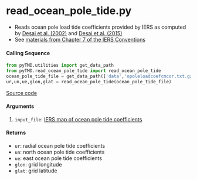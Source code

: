 read_ocean_pole_tide.py
=======================

- Reads ocean pole load tide coefficients provided by IERS as computed by
[Desai et al. (2002)](https://doi.org/10.1029/2001JC001224) and
[Desai et al. (2015)](https://doi.org/10.1007/s00190-015-0848-7)
- See [materials from Chapter 7 of the IERS Conventions](https://webtai.bipm.org/iers/convupdt/convupdt_c7.html)

#### Calling Sequence
```python
from pyTMD.utilities import get_data_path
from pyTMD.read_ocean_pole_tide import read_ocean_pole_tide
ocean_pole_tide_file = get_data_path(['data','opoleloadcoefcmcor.txt.gz'])
ur,un,ue,glon,glat = read_ocean_pole_tide(ocean_pole_tide_file)
```
[Source code](https://github.com/tsutterley/pyTMD/blob/main/pyTMD/read_ocean_pole_tide.py)

#### Arguments
1. `input_file`: [IERS map of ocean pole tide coefficients](ftp://maia.usno.navy.mil/conventions/2010/2010_update/chapter7/additional_info/opoleloadcoefcmcor.txt.gz)

#### Returns
- `ur`: radial ocean pole tide coefficients
- `un`: north ocean pole tide coefficients
- `ue`: east ocean pole tide coefficients
- `glon`: grid longitude
- `glat`: grid latitude
